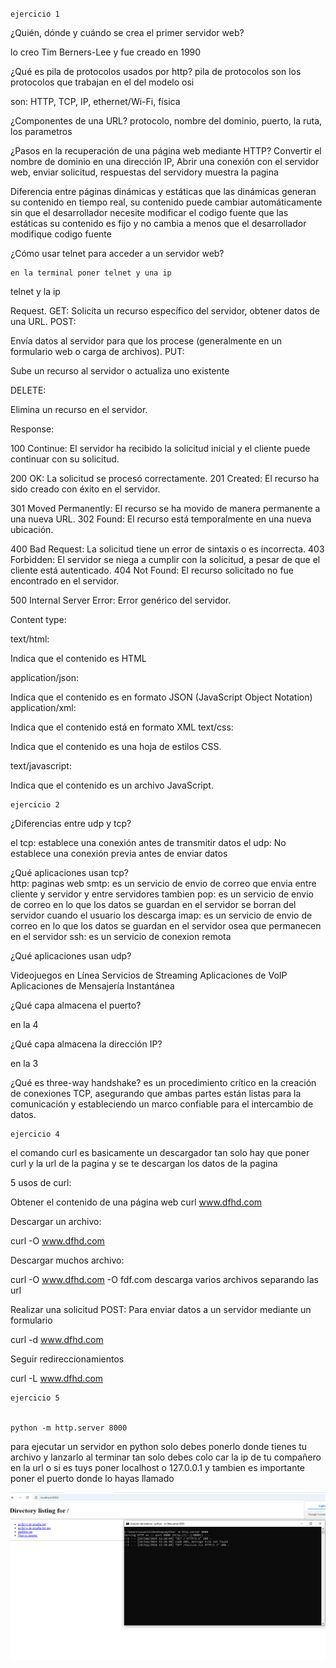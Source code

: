 ``ejercicio 1``



¿Quién, dónde y cuándo se crea el primer servidor web?

lo creo Tim Berners-Lee y fue creado en 1990

¿Qué es pila de protocolos usados por http?
pila de protocolos son los protocolos que trabajan en el del modelo osi

son:
HTTP, TCP, IP, ethernet/Wi-Fi, física
	
 ¿Componentes de una URL?
 protocolo, nombre del dominio, puerto, la ruta, los parametros
	
¿Pasos en la recuperación de una página web mediante HTTP?
 Convertir el nombre de dominio en una dirección IP, Abrir una conexión con el servidor web, enviar solicitud, respuestas del servidory muestra la pagina
	
Diferencia entre páginas dinámicas y estáticas
que las dinámicas generan su contenido en tiempo real, su contenido puede cambiar automáticamente sin que el desarrollador necesite modificar el codigo fuente
que las estáticas su contenido es fijo y no cambia a menos que el desarrollador modifique codigo fuente
	
¿Cómo usar telnet para acceder a un servidor web?

	en la terminal poner telnet y una ip
 telnet y la ip
 
Request. 
GET:
Solicita un recurso específico del servidor, obtener datos de una URL.
POST:

Envía datos al servidor para que los procese (generalmente en un formulario web o carga de archivos).
PUT:

Sube un recurso al servidor o actualiza uno existente

DELETE:

Elimina un recurso en el servidor.
	
Response:

100 Continue: El servidor ha recibido la solicitud inicial y el cliente puede continuar con su solicitud.

200 OK: La solicitud se procesó correctamente.
201 Created: El recurso ha sido creado con éxito en el servidor.

301 Moved Permanently: El recurso se ha movido de manera permanente a una nueva URL.
302 Found: El recurso está temporalmente en una nueva ubicación.

400 Bad Request: La solicitud tiene un error de sintaxis o es incorrecta.
403 Forbidden: El servidor se niega a cumplir con la solicitud, a pesar de que el cliente está autenticado.
404 Not Found: El recurso solicitado no fue encontrado en el servidor.

500 Internal Server Error: Error genérico del servidor.
	
Content type:

text/html:

Indica que el contenido es HTML

application/json:

Indica que el contenido es en formato JSON (JavaScript Object Notation)
application/xml:

Indica que el contenido está en formato XML
text/css:

Indica que el contenido es una hoja de estilos CSS.

text/javascript:

Indica que el contenido es un archivo JavaScript.

	ejercicio 2

¿Diferencias entre udp y tcp?

el tcp: establece una conexión antes de transmitir datos
el udp: No establece una conexión previa antes de enviar datos

¿Qué aplicaciones usan tcp?  
http: paginas web
smtp: es un servicio de envio de correo que envia entre cliente y servidor y entre servidores tambien
pop: es un servicio de envio de correo en lo que los datos se guardan en el servidor se borran del servidor cuando el usuario los descarga
imap: es un servicio de envio de correo en lo que los datos se guardan en el servidor osea que permanecen en el servidor
ssh: es un servicio de conexion remota 

¿Qué aplicaciones usan udp?

Videojuegos en Línea
Servicios de Streaming
Aplicaciones de VoIP
Aplicaciones de Mensajería Instantánea

¿Qué capa almacena el puerto?

en la 4

¿Qué capa almacena la dirección IP?

en la 3

¿Qué es three-way handshake?
es un procedimiento crítico en la creación de conexiones TCP, asegurando que ambas partes están listas para la comunicación y estableciendo un marco confiable para el intercambio de datos.

 	ejercicio 4
 
el comando curl es basicamente un descargador tan solo hay que poner curl y la url de la pagina y se te descargan los datos de la pagina

5 usos de curl:

Obtener el contenido de una página web
curl www.dfhd.com

Descargar un archivo:

curl -O www.dfhd.com

Descargar muchos archivo:

curl -O www.dfhd.com -O fdf.com descarga varios archivos separando las url

Realizar una solicitud POST: Para enviar datos a un servidor mediante un formulario

curl -d www.dfhd.com

Seguir redireccionamientos

curl -L www.dfhd.com

	ejercicio 5
 
 
 	python -m http.server 8000

 para ejecutar un servidor en python solo debes ponerlo donde tienes tu archivo y lanzarlo al terminar tan solo debes colo car la ip de tu compañero en la url o si es tuys poner localhost o 127.0.0.1 y tambien es importante poner el puerto donde lo hayas llamado

 ![](https://github.com/FlyFree624/ASIR-SREI/blob/main/tema0/imagenes/Captura.png)



